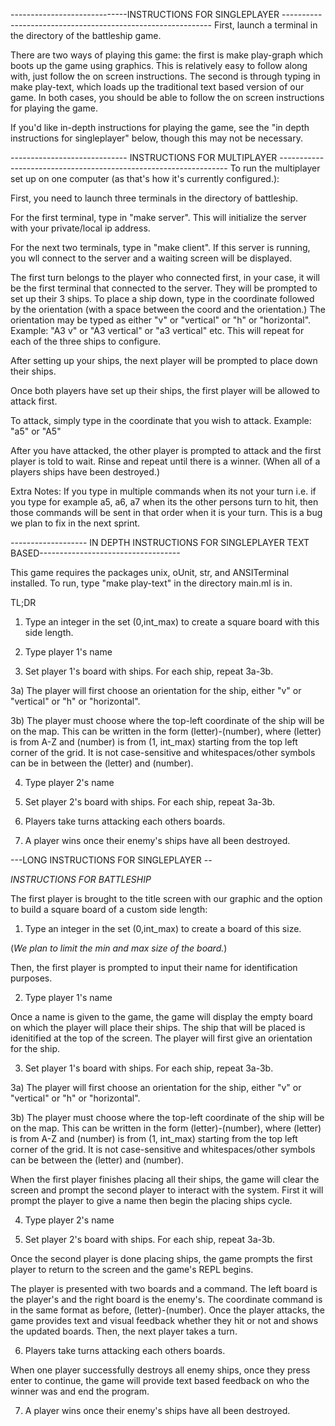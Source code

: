 -----------------------------INSTRUCTIONS FOR SINGLEPLAYER ------------------------------------------------------------
First, launch a terminal in the directory of the battleship game.

There are two ways of playing this game: the first is make play-graph which boots up the game using graphics. This is relatively easy to follow along with, just follow the on screen instructions. The second is through typing in make play-text, which loads up the traditional text based version of our game. In both cases, you should be able to follow the on screen instructions for playing the game.

If you'd like in-depth instructions for playing the game, see the "in depth instructions for singleplayer" below, though this may not be necessary.




----------------------------- INSTRUCTIONS FOR MULTIPLAYER -----------------------------------------------------------------
To run the multiplayer set up on one computer (as that's how it's currently configured.):

First, you need to launch three terminals in the directory of battleship.

For the first terminal, type in "make server". This will initialize the server with your private/local ip address. 

For the next two terminals, type in "make client". If this server is running, you wll connect to the server and a waiting screen will be displayed.

The first turn belongs to the player who connected first, in your case, it will be the first terminal that connected to the server.
They will be prompted to set up their 3 ships. To place a ship down, type in the coordinate followed by the orientation (with a space between the coord and the orientation.) The orientation may be typed as either "v" or "vertical" or "h" or "horizontal". 
Example: "A3 v" or "A3 vertical" or "a3 vertical" etc. This will repeat for each of the three ships to configure.

After setting up your ships, the next player will be prompted to place down their ships.

Once both players have set up their ships, the first player will be allowed to attack first. 

To attack, simply type in the coordinate that you wish to attack.
 Example: "a5" or "A5" 

After you have attacked, the other player is prompted to attack and the first player is told to wait.
Rinse and repeat until there is a winner. (When all of a players ships have been destroyed.)


Extra Notes: 
If you type in multiple commands when its not your turn i.e. if you type for example a5, a6, a7 when its the other persons turn to hit,
then those commands will be sent in that order when it is your turn. This is a bug we plan to fix in the next sprint.



------------------- IN DEPTH INSTRUCTIONS FOR SINGLEPLAYER TEXT BASED-----------------------------------

This game requires the packages unix, oUnit, str, and ANSITerminal installed.
To run, type "make play-text" in the directory main.ml is in.

TL;DR

1) Type an integer in the set (0,int_max) to create a square board with this side length.

2) Type player 1's name

3) Set player 1's board with ships. For each ship, repeat 3a-3b.

3a) The player will first choose an orientation for the ship, either "v" or "vertical" or "h" or "horizontal".

3b) The player must choose where the top-left coordinate of the ship will be on the map. This can be written in the form (letter)-(number), where (letter) is from A-Z and (number) is from (1, int_max) starting from the top left corner of the grid. It is not case-sensitive and whitespaces/other symbols can be in between the (letter) and (number).

4) Type player 2's name

5) Set player 2's board with ships. For each ship, repeat 3a-3b.

6) Players take turns attacking each others boards.

7) A player wins once their enemy's ships have all been destroyed.

---LONG INSTRUCTIONS FOR SINGLEPLAYER --

*INSTRUCTIONS FOR BATTLESHIP*

The first player is brought to the title screen with our graphic and the option to build a square board of a custom side length:

1) Type an integer in the set (0,int_max) to create a board of this size.

(*We plan to limit the min and max size of the board.*)

Then, the first player is prompted to input their name for identification purposes.

2) Type player 1's name

Once a name is given to the game, the game will display the empty board on which the player will place their ships. The ship that will be placed is idenitified at the top of the screen. The player will first give an orientation for the ship.

3) Set player 1's board with ships. For each ship, repeat 3a-3b.

3a) The player will first choose an orientation for the ship, either "v" or "vertical" or "h" or "horizontal".

3b) The player must choose where the top-left coordinate of the ship will be on the map. This can be written in the form (letter)-(number), where (letter) is from A-Z and (number) is from (1, int_max) starting from the top left corner of the grid. It is not case-sensitive and whitespaces/other symbols can be between the (letter) and (number).

When the first player finishes placing all their ships, the game will clear the screen and prompt the second player to interact with the system. First it will prompt the player to give a name then begin the placing ships cycle.

4) Type player 2's name

5) Set player 2's board with ships. For each ship, repeat 3a-3b.

Once the second player is done placing ships, the game prompts the first player to return to the screen and the game's REPL begins.


The player is presented with two boards and a command. The left board is the player's and the right board is the enemy's. The coordinate command is in the same format as before, (letter)-(number). Once the player attacks, the game provides text and visual feedback whether they hit or not and shows the updated boards. Then, the next player takes a turn.

6) Players take turns attacking each others boards.

When one player successfully destroys all enemy ships, once they press enter to continue, the game will provide text based feedback on who the winner was and end the program. 

7) A player wins once their enemy's ships have all been destroyed.


